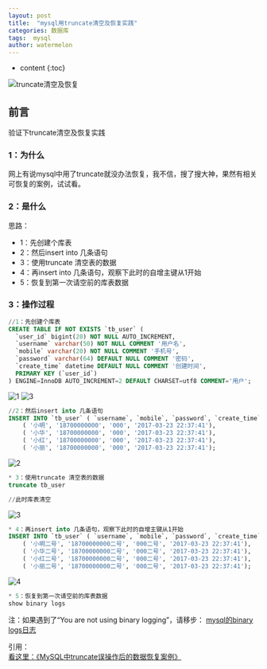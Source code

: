 ```yaml
---
layout: post
title:  "mysql用truncate清空及恢复实践"
categories: 数据库
tags:  mysql
author: watermelon
---
```

* content
{:toc}

![truncate清空及恢复](https://images.gitee.com/uploads/images/2019/0129/160108_c67fda06_1210188.jpeg)
## 前言
验证下truncate清空及恢复实践






### **1：为什么**
网上有说mysql中用了truncate就没办法恢复，我不信，搜了搜大神，果然有相关可恢复的案例，试试看。

### **2：是什么**
思路：
* 1：先创建个库表  
* 2：然后insert into 几条语句  
* 3：使用truncate 清空表的数据  
* 4：再insert into 几条语句，观察下此时的自增主键从1开始  
* 5：恢复到第一次请空前的库表数据

### **3：操作过程**
```sql
//1：先创建个库表  
CREATE TABLE IF NOT EXISTS `tb_user` (
  `user_id` bigint(20) NOT NULL AUTO_INCREMENT,
  `username` varchar(50) NOT NULL COMMENT '用户名',
  `mobile` varchar(20) NOT NULL COMMENT '手机号',
  `password` varchar(64) DEFAULT NULL COMMENT '密码',
  `create_time` datetime DEFAULT NULL COMMENT '创建时间',
  PRIMARY KEY (`user_id`)
) ENGINE=InnoDB AUTO_INCREMENT=2 DEFAULT CHARSET=utf8 COMMENT='用户';
```
![1](https://images.gitee.com/uploads/images/2019/0129/163919_99457253_1210188.jpeg)
![3](https://images.gitee.com/uploads/images/2019/0129/163952_cbd8bdd7_1210188.jpeg)  
  
```sql
//2：然后insert into 几条语句  
INSERT INTO `tb_user` ( `username`, `mobile`, `password`, `create_time`) VALUES
	( '小明', '18700000000', '000', '2017-03-23 22:37:41'),
	( '小华', '18700000000', '000', '2017-03-23 22:37:41'),
	( '小红', '18700000000', '000', '2017-03-23 22:37:41'),
	( '小丽', '18700000000', '000', '2017-03-23 22:37:41');
```
![2](https://images.gitee.com/uploads/images/2019/0129/163935_f99d3316_1210188.jpeg)
  
```sql
* 3：使用truncate 清空表的数据  
truncate tb_user

//此时库表清空
```
![3](https://images.gitee.com/uploads/images/2019/0129/163952_cbd8bdd7_1210188.jpeg)  


```sql
* 4：再insert into 几条语句，观察下此时的自增主键从1开始  
INSERT INTO `tb_user` ( `username`, `mobile`, `password`, `create_time`) VALUES
	( '小明二号', '18700000000二号', '000二号', '2017-03-23 22:37:41'),
	( '小华二号', '18700000000二号', '000二号', '2017-03-23 22:37:41'),
	( '小红二号', '18700000000二号', '000二号', '2017-03-23 22:37:41'),
	( '小丽二号', '18700000000二号', '000二号', '2017-03-23 22:37:41');
```
![4](https://images.gitee.com/uploads/images/2019/0129/164004_b788077d_1210188.jpeg)
  
```sql
* 5：恢复到第一次请空前的库表数据
show binary logs
```
注：如果遇到了“You are not using binary logging”，请移步：   [mysql的binary logs日志](https://www.jb51.net/article/65767.htm)  

引用：    
 [看这里：《MySQL中truncate误操作后的数据恢复案例》](https://www.jb51.net/article/65767.htm)  


